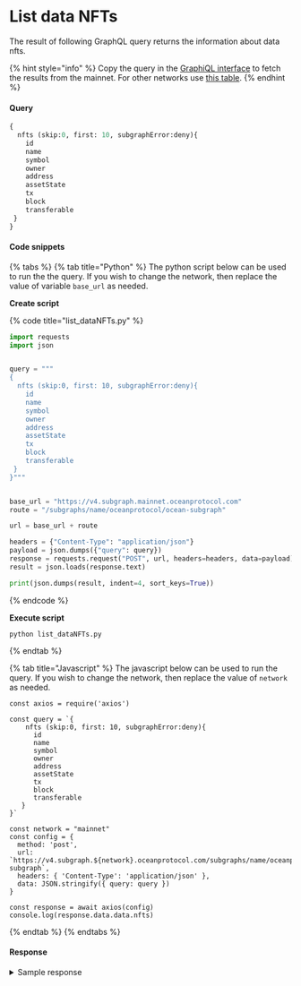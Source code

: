# List data NFTs

The result of following GraphQL query returns the information about data nfts.

{% hint style="info" %}
Copy the query in the [GraphiQL interface](https://v4.subgraph.mainnet.oceanprotocol.com/subgraphs/name/oceanprotocol/ocean-subgraph/graphql) to fetch the results from the mainnet. For other networks use [this table](../ocean-subgraph/#ocean-subgraph-graphiql).
{% endhint %}

#### Query

```graphql
{
  nfts (skip:0, first: 10, subgraphError:deny){
    id
    name
    symbol
    owner
    address
    assetState
    tx
    block
    transferable
 }
}
```

#### Code snippets

{% tabs %}
{% tab title="Python" %}
The python script below can be used to run the the query. If you wish to change the network, then replace the value of variable `base_url` as needed.

**Create script**

{% code title="list_dataNFTs.py" %}
```python
import requests
import json


query = """
{
  nfts (skip:0, first: 10, subgraphError:deny){
    id
    name
    symbol
    owner
    address
    assetState
    tx
    block
    transferable
 }
}"""


base_url = "https://v4.subgraph.mainnet.oceanprotocol.com"
route = "/subgraphs/name/oceanprotocol/ocean-subgraph"

url = base_url + route

headers = {"Content-Type": "application/json"}
payload = json.dumps({"query": query})
response = requests.request("POST", url, headers=headers, data=payload)
result = json.loads(response.text)

print(json.dumps(result, indent=4, sort_keys=True))
```
{% endcode %}

**Execute script**

```
python list_dataNFTs.py
```
{% endtab %}

{% tab title="Javascript" %}
The javascript below can be used to run the query. If you wish to change the network, then replace the value of `network` as needed.

```runkit  nodeVersion="18.x.x"
const axios = require('axios')

const query = `{
    nfts (skip:0, first: 10, subgraphError:deny){
      id
      name
      symbol
      owner
      address
      assetState
      tx
      block
      transferable
   }
}`

const network = "mainnet"
const config = {
  method: 'post',
  url: `https://v4.subgraph.${network}.oceanprotocol.com/subgraphs/name/oceanprotocol/ocean-subgraph`,
  headers: { 'Content-Type': 'application/json' },
  data: JSON.stringify({ query: query })
}

const response = await axios(config)
console.log(response.data.data.nfts)

```
{% endtab %}
{% endtabs %}

#### Response

<details>

<summary>Sample response</summary>

```json
{
  "data": {
    "nfts": [
      {
        "address": "0x1c161d721e6d99f58d47f709cdc77025056c544c",
        "assetState": 0,
        "block": 15185270,
        "id": "0x1c161d721e6d99f58d47f709cdc77025056c544c",
        "name": "Ocean Data NFT",
        "owner": "0xd30dd83132f2227f114db8b90f565bca2832afbd",
        "symbol": "OCEAN-NFT",
        "transferable": true,
        "tx": "0x327a9da0d2e9df945fd2f8e10b1caa77acf98e803c5a2f588597172a0bcbb93a"
      },
      {
        "address": "0x1e06501660623aa973474e3c59efb8ba542cb083",
        "assetState": 0,
        "block": 15185119,
        "id": "0x1e06501660623aa973474e3c59efb8ba542cb083",
        "name": "Ocean Data NFT",
        "owner": "0xd30dd83132f2227f114db8b90f565bca2832afbd",
        "symbol": "OCEAN-NFT",
        "transferable": true,
        "tx": "0xd351ccee22b505d811c29fa524db920815936672b20b8f3a09485e389902fd27"
      },
      {
        "address": "0x2eaa55236f799c6ebec72e77a1a6296ea2e704b1",
        "assetState": 0,
        "block": 15185009,
        "id": "0x2eaa55236f799c6ebec72e77a1a6296ea2e704b1",
        "name": "Ocean Data NFT",
        "owner": "0xd30dd83132f2227f114db8b90f565bca2832afbd",
        "symbol": "OCEAN-NFT",
        "transferable": true,
        "tx": "0xf6d55306ab4dc339dc1655a2d119af468a79a70fa62ea11de78879da61e89e7b"
      },
      {
        "address": "0x2fbe924f6c92825929dc7785fe05d15e35f2612b",
        "assetState": 0,
        "block": 15185235,
        "id": "0x2fbe924f6c92825929dc7785fe05d15e35f2612b",
        "name": "Ocean Data NFT",
        "owner": "0xd30dd83132f2227f114db8b90f565bca2832afbd",
        "symbol": "OCEAN-NFT",
        "transferable": true,
        "tx": "0xa9ff9d461b4b7344ea181de32fa6412c7ea8e21f485ab4d8a7b9cfcdb68d9d51"
      },
      {
        "address": "0x4c04433bb1760a66be7713884bb6370e9c567cef",
        "assetState": 0,
        "block": 15185169,
        "id": "0x4c04433bb1760a66be7713884bb6370e9c567cef",
        "name": "Ocean Data NFT",
        "owner": "0xd30dd83132f2227f114db8b90f565bca2832afbd",
        "symbol": "OCEAN-NFT",
        "transferable": true,
        "tx": "0x54c5463e8988b5fa4e4cfe71ee391505801931abe9e94bf1588dd538ec3aa4c9"
      },
      {
        "address": "0x619c500dcb0251b31cd480030db2dcc19866c0c3",
        "assetState": 0,
        "block": 15236619,
        "id": "0x619c500dcb0251b31cd480030db2dcc19866c0c3",
        "name": "abc",
        "owner": "0x12fe650c86cd4346933ef1bcab21a1979d4c6786",
        "symbol": "GOAL-9956",
        "transferable": true,
        "tx": "0x6178b03589cda98573ff52a1afbcc07b14a2fddacc0132595949e9d8a0ed1b32"
      },
      {
        "address": "0x6d45a5b38a122a6dbc042601236d6ecc5c8e343e",
        "assetState": 0,
        "block": 15109853,
        "id": "0x6d45a5b38a122a6dbc042601236d6ecc5c8e343e",
        "name": "Ocean Data NFT",
        "owner": "0xbbd33afa85539fa65cc08a2e61a001876d2f13fe",
        "symbol": "OCEAN-NFT",
        "transferable": true,
        "tx": "0x27aa77a0bf3f7878910dc7bfe2116d9271138c222b3d898381a5c72eefefe624"
      },
      {
        "address": "0x7400078c5d4fd7704afca45a928d9fc97cbea744",
        "assetState": 0,
        "block": 15185056,
        "id": "0x7400078c5d4fd7704afca45a928d9fc97cbea744",
        "name": "Ocean Data NFT",
        "owner": "0xd30dd83132f2227f114db8b90f565bca2832afbd",
        "symbol": "OCEAN-NFT",
        "transferable": true,
        "tx": "0x2025374cd347e25e2651feec2f2faa2feb26664698eaea42b5dad1a31eda57f8"
      },
      {
        "address": "0x81decdb59dce5b4323e683a76f8fa8dd0eabc560",
        "assetState": 0,
        "block": 15185003,
        "id": "0x81decdb59dce5b4323e683a76f8fa8dd0eabc560",
        "name": "Ocean Data NFT",
        "owner": "0xd30dd83132f2227f114db8b90f565bca2832afbd",
        "symbol": "OCEAN-NFT",
        "transferable": true,
        "tx": "0x6ad6ec2ce86bb70e077590a64c886d72975374bd2e993f143d9da8edcaace82b"
      },
      {
        "address": "0x8684119ecf77c5be41f01760ad466725ffd9b960",
        "assetState": 0,
        "block": 14933034,
        "id": "0x8684119ecf77c5be41f01760ad466725ffd9b960",
        "name": "Ocean Data NFT",
        "owner": "0x87b5606fba13529e1812319d25c6c2cd5c3f3cbc",
        "symbol": "OCEAN-NFT",
        "transferable": true,
        "tx": "0x55ba746cd8e8fb4c739b8544a9034848082b627500b854cb8db0802dd7beb172"
      }
    ]
  }
}
```

</details>
